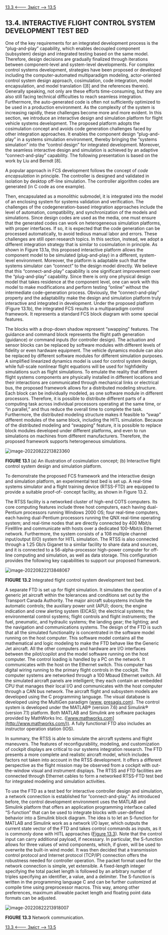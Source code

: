 [13.3 <--- ](13_3.md) [   Зміст   ](README.md) [--> 13.5](13_5.md)

## 13.4. INTERACTIVE FLIGHT CONTROL SYSTEM DEVELOPMENT TEST BED

One of the key requirements for an integrated development process is the “plug-and-play” capability, which enables decoupled component (subsystem) design and integrated testing based on the same model. Therefore, design decisions are gradually finalized through iterations between component-level and system-level developments. For complex control systems development, strategies have been proposed or developed including the computer-automated multiparadigm modeling, actor-oriented control system design approach, cosimulation, code integration, model encapsulation, and model translation ([8] and the references therein). Generally speaking, not only are these efforts time-consuming, but they are also still facing technical difficulties to reach seamless integration. Furthermore, the auto-generated code is often not sufficiently optimized to be used in a production environment. As the complexity of the system is increasing rapidly, these challenges become more and more evident. In this section, we introduce an interactive design and simulation platform for flight vehicle systems development. The proposed platform adopts the cosimulation concept and avoids code generation challenges faced by other integration approaches. It enables the component design “plug-and-play” in a systems simulation environment, thereby bringing the “systems simulation” into the “control design” for integrated development. Moreover, the seamless interactive design and simulation is achieved by an adaptive “connect-and-play” capability. The following presentation is based on the work by Liu and Berndt [8].

A popular approach in FCS development follows the concept of *code encapsulation* in principle. The controller is designed and validated in isolation by desktop off-line simulation. The controller algorithm codes are generated (in C code as one example). 

Then, encapsulated as a monolithic submodel, it is integrated into the model of an enclosing system for systems validation and verification. The challenges of the codegeneration-based integration approaches include the level of automation, compatibility, and synchronization of the models and simulations. Since design codes are used as the media, one must ensure that the generated codes can work on heterogeneous simulation platforms, with proper interfaces. If so, it is expected that the code generation can be processed automatically, to avoid tedious manual labor and errors. These challenges are still open research topics. In this section, instead, we adopt a different integration strategy that is similar to cosimulation in principle. As shown in Figure 13.1a, this proposed interactive platform allows the component model to be simulated (plug-and-play) in a different, system-level environment. Moreover, the platform is adaptable such that the systems simulator can “connect” to the design model directly. We believe that this “connect-and-play” capability is one significant improvement over the “plug-and-play” capability. Since there is only one physical design model that takes residence at the component level, one can work with this model to make modifications and perform testing “online” without the intermediate code-generation process. Obviously, the “connect-and-play” property and the adaptability make the design and simulation platform truly interactive and integrated in development. Under the proposed platform (Figure 13.1b), the integrated FCS results in a multiparadigm control framework. It represents a standard FCS block diagram with some special features.

The blocks with a drop-down shadow represent “swapping” features. The guidance and command block represents the flight path generation (guidance) or command inputs (for controller design). The actuation and sensor blocks can be replaced by software modules with different levels of fidelity or even hardware equipment. The vehicle dynamics module can also be replaced by different software modules for different simulation purposes. A simplified linearized dynamics model is used for control system design, while full-scale nonlinear flight equations will be used for highfidelity simulations such as flight simulations. To emulate the reality that different flight systems components are physically installed in different locations and their interactions are communicated through mechanical links or electrical bus, the proposed framework allows for a distributed modeling structure. Each block can be individually modeled, as one software module in different processors. Therefore, it is possible to distribute different parts of a computing task across individual processors operating at the same time, or “in parallel,” and thus reduce the overall time to complete the task. Furthermore, the distributed modeling structure makes it feasible to “swap” different modules of the same block, including the HITL simulation. Because of the distributed modeling and “swapping” feature, it is possible to replace block modules developed under different platforms, and even to run simulations on machines from different manufacturers. Therefore, the proposed framework supports heterogeneous simulations.

![image-20220822213823360](E:\san\Технології\моделиров\gitver_rtsimul\books\rtsimul_technologies\media\image-20220822213823360.png)

**FIGURE 13.1** (a) An illustration of cosimulation concept; (b) Interactive flight control system design and simulation platform.

To demonstrate the proposed FCS framework and the interactive design and simulation platform, an experimental test bed is set up. A real-time systems simulator and a flight training device (RTSS-FTD) are equipped to provide a suitable proof-of- concept facility, as shown in Figure 13.2.

The RTSS facility is a networked cluster of high-end COTS computers. Its core computing features include three host computers, each having dual-Pentium processors running Windows 2000 OS; four real-time computers, each having dual-Pentium processors running the QNX real-time operating system; and real-time nodes that are directly connected by 400 Mbit/s FireWire and communicate with hosts over a dedicated 100-Mbit/s Ethernet network. Furthermore, the system consists of a 108 multiple channel input/output (I/O) system for HITL simulation. The RTSS is also connected through a 1.25 Gb/s Giganet to a similar facility to share data and sources, and it is connected to a 56-alpha-processor high-power computer for off-line computing and simulation, as well as data storage. This configuration provides the following key capabilities to support our proposed framework.

![image-20220822213848067](E:\san\Технології\моделиров\gitver_rtsimul\books\rtsimul_technologies\media\image-20220822213848067.png)     

**FIGURE 13.2** Integrated flight control system development test bed.

A separate FTD is set up for flight simulation. It simulates the operation of a generic jet aircraft within the tolerances and conditions set out by the Transport Canada Authority. The major aircraft subsystems include the automatic controls; the auxiliary power unit (APU); doors; the engine indication and crew alerting system (EICAS); the electrical systems; the environmental control systems; flight controls and flight instruments; the fuel, pneumatic, and hydraulic systems; the landing gear; the lighting; and the navigation and communications systems. The design of the FTD is such that all the simulated functionality is concentrated in the software model running on the host computer. This software model contains all the mathematical and logic modeling to make the FTD behave like the Generic Jet aircraft. All the other computers and hardware are I/O interfaces between the pilot/copilot and the model software running on the host computer. The control loading is handled by a PC on the network. It communicates with the host on the Ethernet switch. This computer has digital wiring running to the primary flight controls in the cockpit. The computer systems are networked through a 100 Mbaud Ethernet switch. All the simulated aircraft panels are intelligent; they each contain an embedded CPU that manages their local I/O and communicates with the host computer through a CAN bus network. The aircraft flight and subsystem models are developed using the C programming language. The visual database is developed using the MultiGen paradigm ([www.](http://www.presagis.com/) [presagis.com](http://www.presagis.com/)). The control system is developed under the MATLAB® (version 7.6) and Simulink® (version 7.1) platform. Both MATLAB and Simulink are software packages provided by MathWorks Inc. ([www.mathworks.com](http://www.mathworks.com/)). A fully functional FTD also includes an instructor operation station (IOS).

In summary, the RTSS is able to simulate the aircraft systems and flight maneuvers. The features of reconfigurability, modeling, and customization of cockpit displays are critical to our systems integration research. The FTD presents a more complete and realistic aircraft model, which includes factors not taken into account in the RTSS development. It offers a different perspective as the flight mission may be observed from a cockpit with out-the-window visual and instrument displays. The RTSS and FTD facilities are connected through Ethernet cables to form a networked RTSS-FTD test bed for integrated modeling and simulation activities.

To use the FTD as a test bed for interactive controller design and simulation, a network connection is established for “connect-and-play.” As introduced before, the control development environment uses the MATLAB and Simulink platform that offers an application programming interface called “S-function” that can be used to integrate blocks with user-defined behavior into a Simulink block diagram. The idea is to let an S-function for MATLAB and Simulink work as a network I/O layer, which outputs the current state vector of the FTD and takes control commands as inputs, as it is commonly done with HITL approaches ([Figure 13.3](#_bookmark79)). Note that the control input can carry additional payload, if necessary. In particular, the S-function allows for three values of wind components, which, if given, will be used to overwrite the built-in wind model. It was then decided that a transmission control protocol and Internet protocol (TCP/IP) connection offers the robustness needed for controller operation. The packet format used for the network connection is simple, yet extensible. A fixed-length integer specifying the total packet length is followed by an arbitrary number of triples specifying an identifier, a value, and a delimiter. The S-function is written in the programming language C and can be further customized at compile time using preprocessor macros. This way, among other preferences, maximum allowable packet length and floating point data formats can be adjusted.

![image-20220822213918007](E:\san\Технології\моделиров\gitver_rtsimul\books\rtsimul_technologies\media\image-20220822213918007.png)

**FIGURE 13.3** Network communication.



[13.3 <--- ](13_3.md) [   Зміст   ](README.md) [--> 13.5](13_5.md)